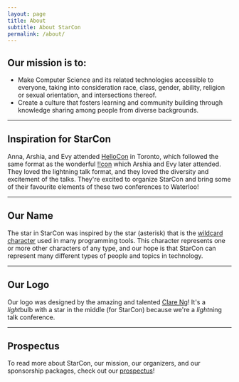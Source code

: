 ```yaml
---
layout: page
title: About
subtitle: About StarCon
permalink: /about/
---
```


<div class="pretty-links">

<!-- <div class="lead lead-about">Some intro text that is eye catching and should put you reader at ease and confident in your skills.
</div>-->

## Our mission is to:

- Make Computer Science and its related technologies accessible to everyone, taking into consideration race, class, gender, ability, religion or sexual orientation, and intersections thereof.
- Create a culture that fosters learning and community building through knowledge sharing among people from diverse backgrounds.

---

## Inspiration for StarCon

Anna, Arshia, and Evy attended [HelloCon](http://hellocon.net) in Toronto, which followed the same format as the wonderful [!!con](http://bangbangcon.com) which Arshia and Evy later attended. They loved the lightning talk format, and they loved the diversity and excitement of the talks. They're excited to organize StarCon and bring some of their favourite elements of these two conferences to Waterloo!

---

## Our Name

The star in StarCon was inspired by the star (asterisk) that is the [wildcard character](http://whatis.techtarget.com/definition/wildcard-character) used in many programming tools. This character represents one or more other characters of any type, and our hope is that StarCon can represent many different types of people and topics in technology.

---

## Our Logo

Our logo was designed by the amazing and talented [Clare Ng](http://claricen.github.io)! It's a *light*bulb with a star in the middle (for StarCon) because we're a *light*ning talk conference.

---

## Prospectus

To read more about StarCon, our mission, our organizers, and our sponsorship packages, check out our [prospectus](https://drive.google.com/file/d/0B3v6vCNeUsMheExabGVSTmtScGM/view)!


</div>
